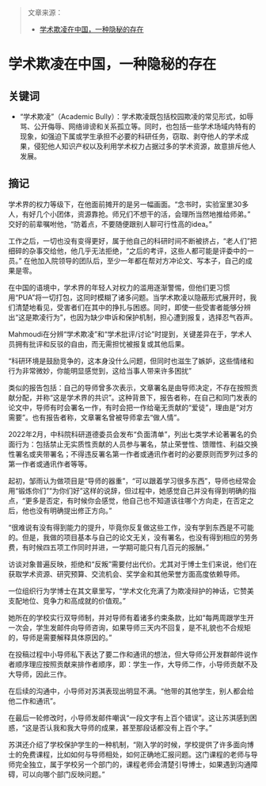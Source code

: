 > 文章来源：
>
> - [学术欺凌在中国，一种隐秘的存在](https://mp.weixin.qq.com/s/ytylnJaX2USne-jxULlDMA)

# 学术欺凌在中国，一种隐秘的存在

## 关键词

- “学术欺凌”（Academic Bully）：学术欺凌既包括校园欺凌的常见形式，如辱骂、公开侮辱、网络诽谤和关系孤立等。同时，也包括一些学术场域内特有的现象，如强迫下属或学生承担不必要的科研任务，窃取、剥夺他人的学术成果，侵犯他人知识产权以及利用学术权力占据过多的学术资源，故意排斥他人发展。



## 摘记

学术界的权力等级下，在他面前摊开的是另一幅画面。“念书时，实验室里30多人，有好几个小团体，资源靠抢。师兄们不想干的活，会理所当然地推给师弟。” 交好的前辈嘱咐他，“防着点，不要随便跟别人聊可行性高的idea。”

工作之后，一切也没有变得更好，属于他自己的科研时间不断被挤占，“老人们”把细碎的杂事交给他，他几乎无法拒绝，“之后的考评，这些人都可能是评委中的一员。” 在他加入院领导的团队后，至少一年都在帮对方冲论文、写本子，自己的成果是零。

在中国的语境中，学术界的年轻人对权力的滥用逐渐警惕，但他们更习惯用“PUA”将一切打包，这同时模糊了诸多问题。当学术欺凌以隐蔽形式展开时，我们清楚地看见，受害者们在其中的挣扎与困惑。同时，即使一些受害者能够分辨出“这是欺凌行为”，也因为缺少申诉和保护机制，担心遭到报复，选择忍气吞声。

Mahmoudi在分辨“学术欺凌”和“学术批评/讨论”时提到，关键差异在于，学术人员拥有批评和反驳的自由，而无需担忧被报复或其他后果。

“科研环境是鼓励竞争的，这本身没什么问题，但同时也滋生了嫉妒，这些情绪和行为非常微妙，你能明显感觉到，这给当事人带来许多困扰”

类似的报告包括：自己的导师曾多次表示，文章署名是由导师决定，不存在按照贡献分配，并称“这是学术界的共识”。这种背景下，报告者称，在自己和同门发表的论文中，导师有时会署名一作，有时会把一作给毫无贡献的“爱徒”，理由是“对方需要”。也有报告者称，文章署名曾被导师拿去“做人情”。

2022年2月，中科院科研道德委员会发布“负面清单”，列出七类学术论著署名的负面行为：包括禁止无实质性贡献的人员参与署名，禁止荣誉性、馈赠性、利益交换性署名或夹带署名；不得违反署名第一作者或通讯作者时的必要原则而罗列过多的第一作者或通讯作者等等。

起初，邹雨认为做项目是“导师的器重”，“可以跟着学习很多东西”，导师也经常会用“锻炼你们”“为你们好”这样的说辞，但过程中，她感觉自己并没有得到明确的指点，“更多是否定，有时候你会感觉，他自己也不知道该往哪个方向走，在否定之后，他也没有明确提出修正方向。”

“很难说有没有得到能力的提升，毕竟你反复做这些工作，没有学到东西是不可能的。但是，我做的项目基本与自己的论文无关，没有署名，也没有得到相应的劳务费，有时候四五项工作同时并进，一学期可能只有几百元的报酬。”

访谈对象普遍反映，拒绝和“反叛”需要付出代价。尤其对于博士生们来说，他们在获取学术资源、研究预算、交流机会、奖学金和其他荣誉方面高度依赖导师。

一位组织行为学博士在其文章里写，“学术文化充满了为欺凌辩护的神话，它赞美支配地位、竞争力和高成就的价值观。”

她所在的学校实行双导师制，并对导师有着诸多约束条款，比如“每两周跟学生开一次会，学生发邮件向导师咨询，如果导师三天内不回复，是不礼貌也不合规矩的，导师是需要解释具体原因的。”

在投稿过程中小导师私下表达了要二作和通讯的想法，但大导师公开发群邮件说作者顺序理应按照贡献来排作者顺序，即：学生一作，大导师二作，小导师贡献不及大导师，因此三作。

在后续的沟通中，小导师对苏淇表现出明显不满。“他带的其他学生，别人都会给他二作和通讯”。

在最后一轮修改时，小导师发邮件嘲讽“一段文字有上百个错误”。这让苏淇感到困惑，“这是否认我和我大导师的成果，甚至那段话都没有上百个字。”

苏淇还介绍了学校保护学生的一种机制，“刚入学的时候，学校提供了许多面向博士的免费课程，比如如何与导师相处，如何正确地汇报问题。这门课程的老师与导师完全独立，属于学校另一个部门的，课程老师会清楚引导博士，如果遇到沟通障碍，可以向哪个部门反映问题。”